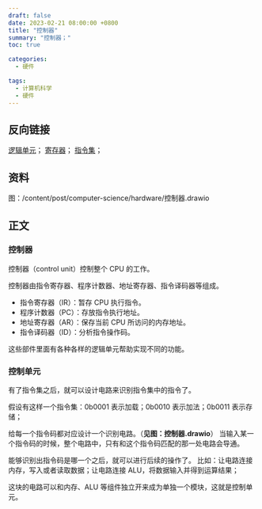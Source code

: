 ```yaml
---
draft: false
date: 2023-02-21 08:00:00 +0800
title: "控制器"
summary: "控制器；"
toc: true

categories:
  - 硬件

tags:
  - 计算机科学
  - 硬件
---
```


## 反向链接

[逻辑单元](/post/computer-science/hardware/逻辑单元)；
[寄存器](/post/computer-science/hardware/寄存器)；
[指令集](/post/computer-science/program/指令集)；

## 资料

图：/content/post/computer-science/hardware/控制器.drawio

## 正文

### 控制器

控制器（control unit）控制整个 CPU 的工作。

控制器由指令寄存器、程序计数器、地址寄存器、指令译码器等组成。

- 指令寄存器（IR）：暂存 CPU 执行指令。
- 程序计数器（PC）：存放指令执行地址。
- 地址寄存器（AR）：保存当前 CPU 所访问的内存地址。
- 指令译码器（ID）：分析指令操作码。

这些部件里面有各种各样的逻辑单元帮助实现不同的功能。

### 控制单元

有了指令集之后，就可以设计电路来识别指令集中的指令了。

假设有这样一个指令集：0b0001 表示加载；0b0010 表示加法；0b0011 表示存储；

给每一个指令码都对应设计一个识别电路。（**见图：控制器.drawio**）
当输入某一个指令码的时候，整个电路中，只有和这个指令码匹配的那一处电路会导通。

能够识别出指令码是哪一个之后，就可以进行后续的操作了。
比如：让电路连接内存，写入或者读取数据；让电路连接 ALU，将数据输入并得到运算结果；

这块的电路可以和内存、ALU 等组件独立开来成为单独一个模块，这就是控制单元。
